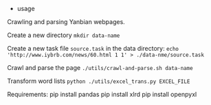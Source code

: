 * usage

Crawling and parsing Yanbian webpages.

Create a new directory
`mkdir data-name`

Create a new task file `source.task` in the data directory:
`echo 'http://www.iybrb.com/news/60.html 1 1' > ./data-nme/source.task`

Crawl and parse the page
`./utils/crawl-and-parse.sh data-name`

Transform word lists
`python ./utils/excel_trans.py EXCEL_FILE`

Requirements:
pip install pandas
pip install xlrd
pip install openpyxl